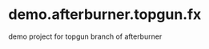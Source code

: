 demo.afterburner.topgun.fx
==========================

demo project for topgun branch of afterburner
